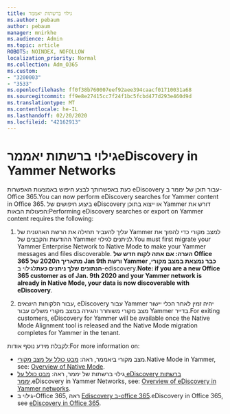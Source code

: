 ```yaml
---
title: גילוי ברשתות יאממר
ms.author: pebaum
author: pebaum
manager: mnirkhe
ms.audience: Admin
ms.topic: article
ROBOTS: NOINDEX, NOFOLLOW
localization_priority: Normal
ms.collection: Adm_O365
ms.custom:
- "3200003"
- "3533"
ms.openlocfilehash: ff0f38b760007eef92aee394caacf01710031a68
ms.sourcegitcommit: ff9e8e27415cc7f24f1bc5fcbd477d293e460d9d
ms.translationtype: MT
ms.contentlocale: he-IL
ms.lasthandoff: 02/20/2020
ms.locfileid: "42162913"
---
```

# <a name="ediscovery-in-yammer-networks"></a><span data-ttu-id="9cb38-102">גילוי ברשתות יאממר</span><span class="sxs-lookup"><span data-stu-id="9cb38-102">eDiscovery in Yammer Networks</span></span>

<span data-ttu-id="9cb38-103">כעת באפשרותך לבצע חיפוש באמצעות האפשרות eDiscovery עבור תוכן של יממר ב-Office 365.</span><span class="sxs-lookup"><span data-stu-id="9cb38-103">You can now perform eDiscovery searches for Yammer content in Office 365.</span></span>  <span data-ttu-id="9cb38-104">ביצוע חיפושים של eDiscovery או ייצוא בתוכן Yammer דורש את הפעולות הבאות:</span><span class="sxs-lookup"><span data-stu-id="9cb38-104">Performing eDiscovery searches or export on Yammer content requires the following:</span></span>

1. <span data-ttu-id="9cb38-105">עליך להעביר תחילה את הרשת הארגונית של Yammer למצב מקורי כדי להפוך את ההודעות והקבצים של Yammer לניתנים לגילוי.</span><span class="sxs-lookup"><span data-stu-id="9cb38-105">You must first migrate your Yammer Enterprise Network to Native Mode to make your Yammer messages and files discoverable.</span></span> <span data-ttu-id="9cb38-106">**הערה: אם אתה לקוח חדש של Office 365 מתאריך ה2020 של Jan 9th ורשת Yammer כבר נמצאת במצב מקורי, הנתונים שלך ניתנים כעת**לגילוי ב-ediscovery.</span><span class="sxs-lookup"><span data-stu-id="9cb38-106">**Note: if you are a new Office 365 customer as of Jan. 9th 2020 and your Yammer network is already in Native Mode, your data is now discoverable with eDiscovery**.</span></span>

2. <span data-ttu-id="9cb38-107">עבור הלקוחות היוצאים, eDiscovery עבור Yammer יהיה זמין לאחר הכלי יישור מצב מקורי משוחרר והגירה במצב מקורי משלים עבור Yammer בדייר.</span><span class="sxs-lookup"><span data-stu-id="9cb38-107">For exiting customers, eDiscovery for Yammer will be available once the Native Mode Alignment tool is released and the Native Mode migration completes for Yammer in the tenant.</span></span>

<span data-ttu-id="9cb38-108">לקבלת מידע נוסף אודות:</span><span class="sxs-lookup"><span data-stu-id="9cb38-108">For more information on:</span></span>

- <span data-ttu-id="9cb38-109">מצב מקורי ביאממר, ראה: [מבט כולל על מצב מקורי](https://docs.microsoft.com/yammer/configure-your-yammer-network/overview-native-mode).</span><span class="sxs-lookup"><span data-stu-id="9cb38-109">Native Mode in Yammer, see: [Overview of Native Mode](https://docs.microsoft.com/yammer/configure-your-yammer-network/overview-native-mode).</span></span>
- <span data-ttu-id="9cb38-110">גילוי ברשתות של יממר, ראה: [מבט כולל על eDiscovery ברשתות יממר](https://docs.microsoft.com/en-us/yammer/manage-security-and-compliance/overview-of-ediscovery).</span><span class="sxs-lookup"><span data-stu-id="9cb38-110">eDiscovery in Yammer Networks, see: [Overview of eDiscovery in Yammer networks](https://docs.microsoft.com/en-us/yammer/manage-security-and-compliance/overview-of-ediscovery).</span></span>
- <span data-ttu-id="9cb38-111">גילוי ב-Office 365, ראה [Ediscovery ב-office 365](https://docs.microsoft.com/en-us/microsoft-365/compliance/ediscovery).</span><span class="sxs-lookup"><span data-stu-id="9cb38-111">eDiscovery in Office 365, see [eDiscovery in Office 365](https://docs.microsoft.com/en-us/microsoft-365/compliance/ediscovery).</span></span>
